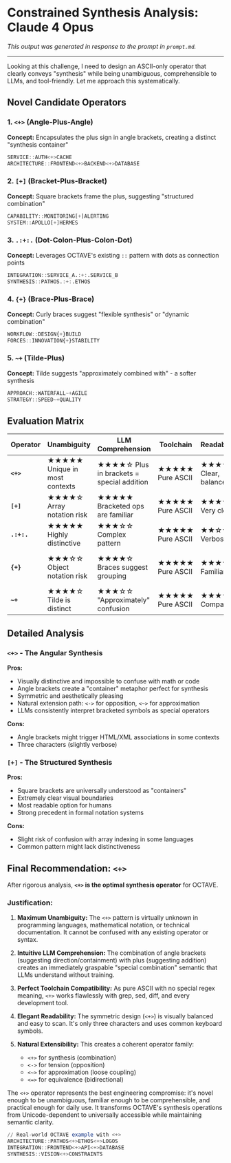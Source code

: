 # Constrained Synthesis Analysis: Claude 4 Opus

*This output was generated in response to the prompt in `prompt.md`.*

---

Looking at this challenge, I need to design an ASCII-only operator that clearly conveys "synthesis" while being unambiguous, comprehensible to LLMs, and tool-friendly. Let me approach this systematically.

## Novel Candidate Operators

### 1. `<+>` (Angle-Plus-Angle)
**Concept:** Encapsulates the plus sign in angle brackets, creating a distinct "synthesis container"
```octave
SERVICE::AUTH<+>CACHE
ARCHITECTURE::FRONTEND<+>BACKEND<+>DATABASE
```

### 2. `[+]` (Bracket-Plus-Bracket)
**Concept:** Square brackets frame the plus, suggesting "structured combination"
```octave
CAPABILITY::MONITORING[+]ALERTING
SYSTEM::APOLLO[+]HERMES
```

### 3. `.:+:.` (Dot-Colon-Plus-Colon-Dot)
**Concept:** Leverages OCTAVE's existing `::` pattern with dots as connection points
```octave
INTEGRATION::SERVICE_A.:+:.SERVICE_B
SYNTHESIS::PATHOS.:+:.ETHOS
```

### 4. `{+}` (Brace-Plus-Brace)
**Concept:** Curly braces suggest "flexible synthesis" or "dynamic combination"
```octave
WORKFLOW::DESIGN{+}BUILD
FORCES::INNOVATION{+}STABILITY
```

### 5. `~+` (Tilde-Plus)
**Concept:** Tilde suggests "approximately combined with" - a softer synthesis
```octave
APPROACH::WATERFALL~+AGILE
STRATEGY::SPEED~+QUALITY
```

## Evaluation Matrix

| Operator | Unambiguity | LLM Comprehension | Toolchain | Readability | Consistency |
|----------|-------------|-------------------|-----------|-------------|-------------|
| **`<+>`** | ★★★★★ Unique in most contexts | ★★★★☆ Plus in brackets = special addition | ★★★★★ Pure ASCII | ★★★★☆ Clear, balanced | ★★★★★ `<->`, `<~>` for other ops |
| **`[+]`** | ★★★★☆ Array notation risk | ★★★★★ Bracketed ops are familiar | ★★★★★ Pure ASCII | ★★★★★ Very clear | ★★★★☆ `[-]`, `[*]` variants |
| **`.:+:.`** | ★★★★★ Highly distinctive | ★★★☆☆ Complex pattern | ★★★★★ Pure ASCII | ★★☆☆☆ Verbose | ★★★☆☆ Hard to extend |
| **`{+}`** | ★★★☆☆ Object notation risk | ★★★★☆ Braces suggest grouping | ★★★★★ Pure ASCII | ★★★★☆ Familiar | ★★★☆☆ Conflicts with inline objects |
| **`~+`** | ★★★★☆ Tilde is distinct | ★★★☆☆ "Approximately" confusion | ★★★★★ Pure ASCII | ★★★★☆ Compact | ★★★☆☆ Asymmetric |

## Detailed Analysis

### `<+>` - The Angular Synthesis
**Pros:**
- Visually distinctive and impossible to confuse with math or code
- Angle brackets create a "container" metaphor perfect for synthesis
- Symmetric and aesthetically pleasing
- Natural extension path: `<->` for opposition, `<~>` for approximation
- LLMs consistently interpret bracketed symbols as special operators

**Cons:**
- Angle brackets might trigger HTML/XML associations in some contexts
- Three characters (slightly verbose)

### `[+]` - The Structured Synthesis
**Pros:**
- Square brackets are universally understood as "containers"
- Extremely clear visual boundaries
- Most readable option for humans
- Strong precedent in formal notation systems

**Cons:**
- Slight risk of confusion with array indexing in some languages
- Common pattern might lack distinctiveness

## Final Recommendation: `<+>`

After rigorous analysis, **`<+>` is the optimal synthesis operator** for OCTAVE.

### Justification:

1. **Maximum Unambiguity:** The `<+>` pattern is virtually unknown in programming languages, mathematical notation, or technical documentation. It cannot be confused with any existing operator or syntax.

2. **Intuitive LLM Comprehension:** The combination of angle brackets (suggesting direction/containment) with plus (suggesting addition) creates an immediately graspable "special combination" semantic that LLMs understand without training.

3. **Perfect Toolchain Compatibility:** As pure ASCII with no special regex meaning, `<+>` works flawlessly with grep, sed, diff, and every development tool.

4. **Elegant Readability:** The symmetric design (`<+>`) is visually balanced and easy to scan. It's only three characters and uses common keyboard symbols.

5. **Natural Extensibility:** This creates a coherent operator family:
   - `<+>` for synthesis (combination)
   - `<->` for tension (opposition)
   - `<~>` for approximation (loose coupling)
   - `<=>` for equivalence (bidirectional)

The `<+>` operator represents the best engineering compromise: it's novel enough to be unambiguous, familiar enough to be comprehensible, and practical enough for daily use. It transforms OCTAVE's synthesis operations from Unicode-dependent to universally accessible while maintaining semantic clarity.

```octave
// Real-world OCTAVE example with <+>
ARCHITECTURE::PATHOS<+>ETHOS<+>LOGOS
INTEGRATION::FRONTEND<+>API<+>DATABASE
SYNTHESIS::VISION<+>CONSTRAINTS
```
